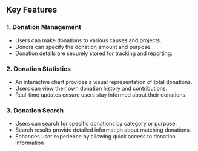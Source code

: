 ## Key Features

### 1. Donation Management

- Users can make donations to various causes and projects.
- Donors can specify the donation amount and purpose.
- Donation details are securely stored for tracking and reporting.

### 2. Donation Statistics

- An interactive chart provides a visual representation of total donations.
- Users can view their own donation history and contributions.
- Real-time updates ensure users stay informed about their donations.

### 3. Donation Search

- Users can search for specific donations by category or purpose.
- Search results provide detailed information about matching donations.
- Enhances user experience by allowing quick access to donation information